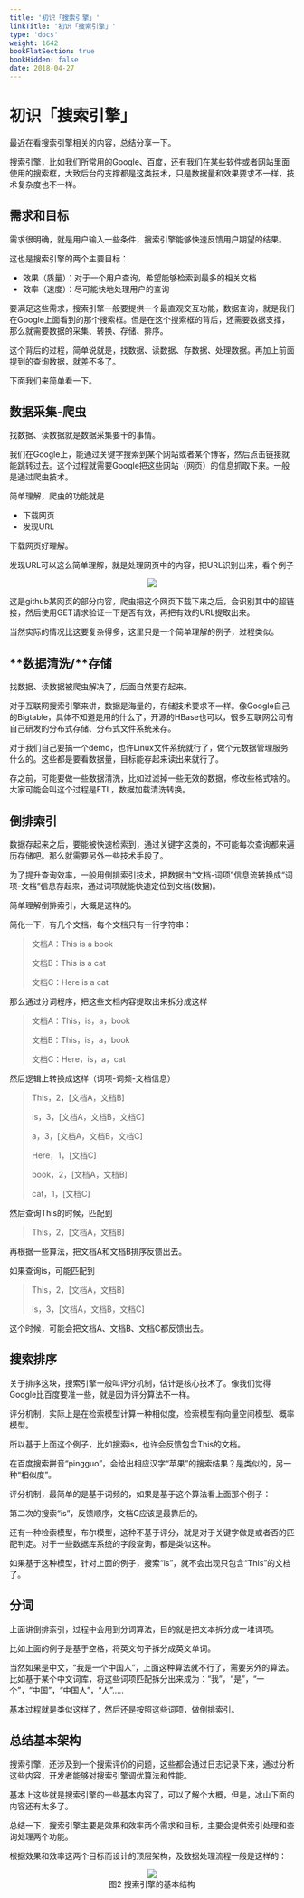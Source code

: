 ```yaml
---
title: '初识「搜索引擎」'
linkTitle: '初识「搜索引擎」'
type: 'docs'
weight: 1642
bookFlatSection: true
bookHidden: false
date: 2018-04-27
---
```


# 初识「搜索引擎」

最近在看搜索引擎相关的内容，总结分享一下。

搜索引擎，比如我们所常用的Google、百度，还有我们在某些软件或者网站里面使用的搜索框，大致后台的支撑都是这类技术，只是数据量和效果要求不一样，技术复杂度也不一样。

## **需求和目标**

需求很明确，就是用户输入一些条件，搜索引擎能够快速反馈用户期望的结果。

这也是搜索引擎的两个主要目标：

* 效果（质量）：对于一个用户查询，希望能够检索到最多的相关文档
* 效率（速度）：尽可能快地处理用户的查询

要满足这些需求，搜索引擎一般要提供一个最直观交互功能，数据查询，就是我们在Google上面看到的那个搜索框。但是在这个搜索框的背后，还需要数据支撑，那么就需要数据的采集、转换、存储、排序。

这个背后的过程，简单说就是，找数据、读数据、存数据、处理数据。再加上前面提到的查询数据，就差不多了。

下面我们来简单看一下。

## **数据采集-爬虫**

找数据、读数据就是数据采集要干的事情。

我们在Google上，能通过关键字搜索到某个网站或者某个博客，然后点击链接就能跳转过去。这个过程就需要Google把这些网站（网页）的信息抓取下来。一般是通过爬虫技术。

简单理解，爬虫的功能就是

* 下载网页
* 发现URL

下载网页好理解。

发现URL可以这么简单理解，就是处理网页中的内容，把URL识别出来，看个例子

<div align=center><img src="./images/search-engine-20180427-01.png"></div>

这是github某网页的部分内容，爬虫把这个网页下载下来之后，会识别其中的超链接，然后使用GET请求验证一下是否有效，再把有效的URL提取出来。

当然实际的情况比这要复杂得多，这里只是一个简单理解的例子，过程类似。

## **数据清洗/**存储

找数据、读数据被爬虫解决了，后面自然要存起来。

对于互联网搜索引擎来讲，数据是海量的，存储技术要求不一样。像Google自己的Bigtable，具体不知道是用的什么了，开源的HBase也可以，很多互联网公司有自己研发的分布式存储、分布式文件系统来存。

对于我们自己要搞一个demo，也许Linux文件系统就行了，做个元数据管理服务什么的。这些都是要看数据量，目标能存起来读出来就行了。

存之前，可能要做一些数据清洗，比如过滤掉一些无效的数据，修改些格式啥的。大家可能会叫这个过程是ETL，数据加载清洗转换。

## **倒排索引**

数据存起来之后，要能被快速检索到，通过关键字这类的，不可能每次查询都来遍历存储吧。那么就需要另外一些技术手段了。

为了提升查询效率，一般用倒排索引技术，把数据由“文档-词项”信息流转换成“词项-文档”信息存起来，通过词项就能快速定位到文档(数据)。

简单理解倒排索引，大概是这样的。

简化一下，有几个文档，每个文档只有一行字符串：

> 文档A：This is a book
>
> 文档B：This is a cat
>
> 文档C：Here is a cat

那么通过分词程序，把这些文档内容提取出来拆分成这样

> 文档A：This，is，a，book
>
> 文档B：This，is，a，book
>
> 文档C：Here，is，a，cat

然后逻辑上转换成这样（词项-词频-文档信息）

> This，2，[文档A，文档B]
>
> is，3，[文档A，文档B，文档C]
>
> a，3，[文档A，文档B，文档C]
>
> Here，1，[文档C]
>
> book，2，[文档A，文档B]
>
> cat，1，[文档C]

然后查询This的时候，匹配到

> This，2，[文档A，文档B]

再根据一些算法，把文档A和文档B排序反馈出去。

如果查询is，可能匹配到

> This，2，[文档A，文档B]
>
> is，3，[文档A，文档B，文档C]

这个时候，可能会把文档A、文档B、文档C都反馈出去。

## **搜索排序**

关于排序这块，搜索引擎一般叫评分机制，估计是核心技术了。像我们觉得Google比百度要准一些，就是因为评分算法不一样。

评分机制，实际上是在检索模型计算一种相似度，检索模型有向量空间模型、概率模型。

所以基于上面这个例子，比如搜索is，也许会反馈包含This的文档。

在百度搜索拼音“pingguo”，会给出相应汉字“苹果”的搜索结果？是类似的，另一种“相似度”。

评分机制，最简单的是基于词频的，如果是基于这个算法看上面那个例子：

第二次的搜索“is”，反馈顺序，文档C应该是最靠后的。

还有一种检索模型，布尔模型，这种不基于评分，就是对于关键字做是或者否的匹配判定。对于一些数据库系统的字段查询，都是类似这种。

如果基于这种模型，针对上面的例子，搜索“is”，就不会出现只包含“This”的文档了。

## **分词**

上面讲倒排索引，过程中会用到分词算法，目的就是把文本拆分成一堆词项。

比如上面的例子是基于空格，将英文句子拆分成英文单词。

当然如果是中文，“我是一个中国人”，上面这种算法就不行了，需要另外的算法。比如基于某个中文词库，将这些词项匹配拆分出来成为：“我”，“是”，“一个”，“中国”，“中国人”，“人”…..

基本过程就是类似这样了，然后还是按照这些词项，做倒排索引。

## **总结基本架构**

搜索引擎，还涉及到一个搜索评价的问题，这些都会通过日志记录下来，通过分析这些内容，开发者能够对搜索引擎调优算法和性能。

基本上这些就是搜索引擎的一些基本内容了，可以了解个大概，但是，冰山下面的内容还有太多了。

总结一下，搜索引擎主要是效果和效率两个需求和目标，主要会提供索引处理和查询处理两个功能。

根据效果和效率这两个目标而设计的顶层架构，及数据处理流程一般是这样的：

<div align=center><img src="./images/search-engine-20180427-02.png"></div>
<div align=center>图2 搜索引擎的基本结构</div>
